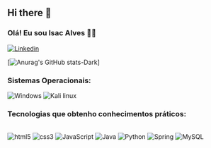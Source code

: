 ## Hi there 👋

### Olá! Eu sou Isac Alves 🖐🏾

[![Linkedin](https://img.shields.io/badge/LinkedIn-0077B5?style=for-the-badge&logo=linkedin&logoColor=white)](https://www.linkedin.com/in/isac-alves-santos/?lipi=urn%3Ali%3Apage%3Ad_flagship3_feed%3BA%2BRHDlklRmKB0UVIbF1QYA%3D%3D)

[![Anurag's GitHub stats-Dark](https://github-readme-stats.vercel.app/api?username=anuraghazra&show_icons=true&theme=tokyonight)]

### Sistemas Operacionais: 

![Windows](https://img.shields.io/badge/Windows-0078D6?style=for-the-badge&logo=windows&logoColor=white) ![Kali linux](https://img.shields.io/badge/Kali_Linux-557C94?style=for-the-badge&logo=kali-linux&logoColor=white)

### Tecnologias que obtenho conhecimentos práticos:

<div style="display: inline_block"><br/>
<img aling="center" alt="html5" src="https://img.shields.io/badge/HTML5-E34F26?style=for-the-badge&logo=html5&logoColor=white"/> 
<img aling="center" alt="css3" src="https://img.shields.io/badge/CSS3-1572B6?style=for-the-badge&logo=css3&logoColor=white"/> <img aling="center" alt="JavaScript" src="https://img.shields.io/badge/JavaScript-323330?style=for-the-badge&logo=javascript&logoColor=F7DF1E"/> <img aling="center" alt="Java" src="https://img.shields.io/badge/Java-ED8B00?style=for-the-badge&logo=openjdk&logoColor=white"/> <img aling="center" alt="
Python" src="https://img.shields.io/badge/Python-14354C?style=for-the-badge&logo=python&logoColor=white"/> <img aling="center" alt="
Spring" src="https://img.shields.io/badge/Spring-6DB33F?style=for-the-badge&logo=spring&logoColor=white"/> <img aling="center" alt="
MySQL" src="https://img.shields.io/badge/MySQL-00000F?style=for-the-badge&logo=mysql&logoColor=white"/>
  
</div>

